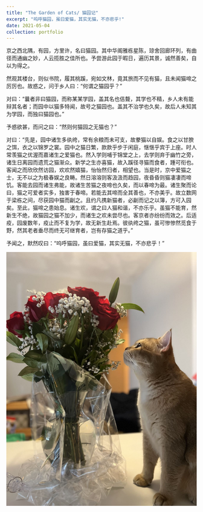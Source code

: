 ```yaml
---
title: "The Garden of Cats/ 猫园记"
excerpt: "呜呼猫园，虽曰爱猫，其实无猫，不亦悲乎!"
date: 2021-05-04
collection: portfolio
---
```


京之西北隅，有园，方里许，名曰猫园。其中华阁雅栋星陈，琼舍回廊环列，有曲径而通幽之妙，人云揽胜之佳所也。予尝游此园于暇日，遍历其景，诚然善矣，自以为得之。

然观其楼台，则似书院，履其桃蹊，宛如文林，竟其旅而不见有猫，且未闻猫啼之厉厉也。故惑之，问于乡人曰：“何谓之猫园乎？”

对曰：“曩者非曰猫园，而称某某学园，盖其名也佶聱，其学也不精，乡人未有能辩其名者；而园中以猫多特闻，故号之猫园也。盖其不治学也久矣，故后人未知其为学园，而独曰猫园也。”

予惑欲甚，而问之曰：“然则何猫园之无猫也？”

对曰：“先是，园中诸生多纨绔，常有余粮而未可支，故豢猫以自娱。食之以甘腴之饵，衣之以锦罗之裳。园中之猫日繁，款款乎步于闲庭，惬惬乎宾于上座。时人常羡猫之优渥而嘉诸生之爱猫也。然入学则哺于锦堂之上，去学则弃于幽竹之旁，诸生日离园而遗荒之猫渐众。新学之生亦喜猫，故入蹊径寻猫而食者，踵可衔也。客闻之而欣欣然访园，欢欢然嬉猫，怡怡然归者，相望也。当是时，京中爱猫之士，无不以之为极春娱之良畴。然日溶溶则客汲汲而趋园，夜昏昏则猫凄凄而啼饥。客能去园而诸生弗能，故诸生苦猫之夜啼也久矣，而以春啼为最。诸生聚而论曰，猫之可爱者实多，独害于春啼。若能去其啼而全其善也，不亦美乎。故立数网于梁栋之间，尽获园中猫而㓲之。且约凡携新猫者，必㓲而记之以簿，方可入园矣。至此，猫啼之患始息。诸生欢，谓之曰人猫和谐，不亦乐乎。虽猫不能育，然新生不绝，故猫园之猫不加少，而诸生之欢未尝尽也。客京者亦纷纷而效之。后适疫，园废数年，疫止而不复为学，故无新生赴焉。彼纨绔之猫，虽可惨惨然觅食于野，然其老者垂尽而终无可继育者，岂有存猫之道乎。”

予闻之，默然叹曰：“呜呼猫园，虽曰爱猫，其实无猫，不亦悲乎！”

![胖虎](/images/portfolio/Johnny.png)
